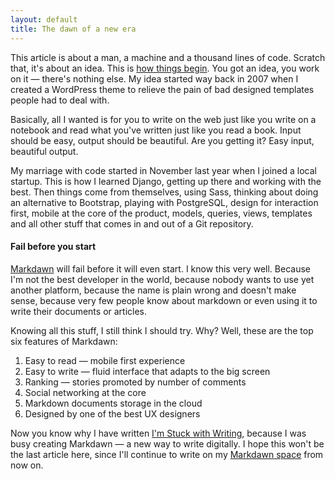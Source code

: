 ```yaml
---
layout: default
title: The dawn of a new era
---
```


This article is about a man, a machine and a thousand lines of code. Scratch that, it's about an idea. This is [how things begin](http://markdawn.com/post/1/ "Markdown social network"). You got an idea, you work on it — there's nothing else. My idea started way back in 2007 when I created a WordPress theme to relieve the pain of bad designed templates people had to deal with.

Basically, all I wanted is for you to write on the web just like you write on a notebook and read what you've written just like you read a book. Input should be easy, output should be beautiful. Are you getting it? Easy input, beautiful output.

My marriage with code started in November last year when I joined a local startup. This is how I learned Django, getting up there and working with the best. Then things come from themselves, using Sass, thinking about doing an alternative to Bootstrap, playing with PostgreSQL, design for interaction first, mobile at the core of the product, models, queries, views, templates and all other stuff that comes in and out of a Git repository.

#### Fail before you start

[Markdawn](http://markdawn.com/) will fail before it will even start. I know this very well. Because I'm not the best developer in the world, because nobody wants to use yet another platform, because the name is plain wrong and doesn't make sense, because very few people know about markdown or even using it to write their documents or articles.

Knowing all this stuff, I still think I should try.  Why? Well, these are the top six features of Markdawn:

1. Easy to read — mobile first experience
2. Easy to write — fluid interface that adapts to the big screen
3. Ranking — stories promoted by number of comments
4. Social networking at the core
5. Markdown documents storage in the cloud
6. Designed by one of the best UX designers

Now you know why I have written [I'm Stuck with Writing](/archive/stuck-with-writing.html), because I was busy creating Markdawn — a new way to write digitally. I hope this won't be the last article here, since I'll continue to write on my [Markdawn space](http://markdawn.com/lucianmarin/) from now on.
